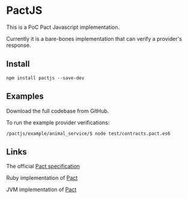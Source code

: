 PactJS
======

This is a PoC Pact Javascript implementation. 
 
Currently it is a bare-bones implementation that can verify a provider's response.  

Install
-------

    npm install pactjs --save-dev

Examples
--------

Download the full codebase from GitHub.

To run the example provider verifications:

    /pactjs/example/animal_service/$ node test/contracts.pact.es6
  

Links
-----

The official [Pact specification](https://github.com/bethesque/pact-specification)

Ruby implementation of [Pact](https://github.com/realestate-com-au/pact) 

JVM implementation of [Pact](https://github.com/DiUS/pact-jvm)